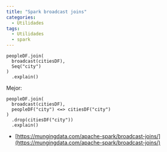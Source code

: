 ```yaml
---
title: "Spark broadcast joins"
categories:
  - Utilidades
tags:
  - Utilidades
  - spark
---
```


```
peopleDF.join(
  broadcast(citiesDF),
  Seq("city")
)
  .explain()
```

Mejor:

```
peopleDF.join(
  broadcast(citiesDF),
  peopleDF("city") <=> citiesDF("city")
)
  .drop(citiesDF("city"))
  .explain()
```

- [https://mungingdata.com/apache-spark/broadcast-joins/](https://mungingdata.com/apache-spark/broadcast-joins/)
